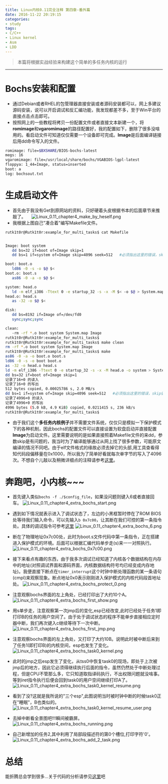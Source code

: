 ```yaml
---
title: Linux内核0.11完全注释 第四章-番外篇
date: 2016-11-22 20:19:15
categories:
- study
tags:
- C/C++
- Linux kernel
- Asm
- LDD
---
```


> 本篇将根据实战经验来构建这个简单的多任务内核的运行

--------------------------


# Bochs安装和配置
- 通过Debian或者RHEL的包管理器直接安装或者源码安装都可以，网上多建议源码安装，说可以开启调试和反汇编功能，我发现都差不多，至于Win平台的直接点击点击即可。
- 按照网上的一些教程将拷贝一份配置文件或者直接文本新建一个，将**romimage**和**vgaromimage**的路径配置好，我的配置如下，删除了很多没啥用的。看启动文件可知道仅仅需要一个设备即可完成。**Image**是后面编译链接后用dd命令写入的文件。
```bash
romimage: file=$BXSHARE/BIOS-bochs-latest
megs: 16
vgaromimage: file=/usr/local/share/bochs/VGABIOS-lgpl-latest
floppya: 1_44=Image, status=inserted
boot: a
log: bochsout.txt
```


# 生成启动文件
- 首先由于我没有Get到原网站的资料，只好硬着头皮根据书本的后面章节来推敲了。
　![Linux_0.11_chapter4_make_by_heself.png](/images/Linux_0.11_chapter4_make_by_heself.png)
- 我根据上图自己"凑合着"编写Makefile文件。
 ```bash
rutk1t0r@Rutk1t0r:example_for_multi_tasks$ cat Makefile 


Image: boot system
	dd bs=32 if=boot of=Image skip=1
	dd bs=1 if=system of=Image skip=4096 seek=512   #必须指出这里的错误，skip偏移量是0x1000，不是1024

boot: boot.o
	ld86 -0 -s -o $@ $<
boot.o: boot.s
	as86 -0 -a -o $@ $<

system: head.o
	ld -m elf_i386 -Ttext 0 -e startup_32 -s -x -M $< -o $@ > System.map
head.o: head.s
	as -32 -o $@ $<

disk:
	dd bs=8192 if=Image of=/dev/fd0
	sync;sync;sync

clean:
	-rm -rf *.o boot system System.map Image
rutk1t0r@Rutk1t0r:example_for_multi_tasks$
rutk1t0r@Rutk1t0r:example_for_multi_tasks$ make clean
rm -rf *.o boot system System.map Image
rutk1t0r@Rutk1t0r:example_for_multi_tasks$ make
as86 -0 -a -o boot.o boot.s
ld86 -0 -s -o boot boot.o
as -32 -o head.o head.s
ld -m elf_i386 -Ttext 0 -e startup_32 -s -x -M head.o -o system > System.map
dd bs=32 if=boot of=Image skip=1
记录了16+0 的读入
记录了16+0 的写出
512 bytes copied, 0.00025786 s, 2.0 MB/s
dd bs=1 if=system of=Image skip=4096 seek=512   #必须指出这里的错误，skip偏移量是0x1000，不是1024
记录了4996+0 的读入
记录了4996+0 的写出
4996 bytes (5.0 kB, 4.9 KiB) copied, 0.0211415 s, 236 kB/s
rutk1t0r@Rutk1t0r:example_for_multi_tasks$
 ```
- 由于我们这个**多任务内核例子**并不需要文件系统，仅仅只是模拟一下保护模式下的各种机制，因此bochs的配置文件可以直接设置为软盘启动并直接配置**Image**为启动文件。这里需要说明的是如果直接照着Makefile文件的来dd，参数skip是有问题的，我当时为了编译能够通过从网上找了很多参数，可能原文编译的情况不同吧。由于elf文件格式的缘故必须去掉它的头部,用工具查看得知代码段偏移量在0x1000，所以我为了简单好看就每次单字节的写入了4096次。不想自个儿敲以及稍微详细点的注释请参考[这里](https://github.com/embpgp/Linux_kernel_0.11_examples/tree/master/chapter4/example_for_multi_tasks)。


# 奔跑吧，小内核~~~

- 首先键入类似`bochs -f ./$config_file`，如果没问题则键入6或者直接回车。
![Linux_0.11_chapter4_extra_bochs_start.png](/images/Linux_0.11_chapter4_extra_bochs_start.png)
- 遇到如下情况就表示进入了调试状态了，左边的小黑框暂时停在了ROM BIOS处等待我们输入命令，可以先输入`b 0x7c00`，让其断在我们可控的第一条指令处。具体的调试指令可参考[这里](http://www.cnblogs.com/hongzg1982/articles/2111254.html)
![Linux_0.11_chapter4_extra_bochs_6.png](/images/Linux_0.11_chapter4_extra_bochs_6.png)
- 断在了物理地址0x7c00处，此时为boot.s文件代码中第一条指令，正在搭建进入保护模式的环境。后面可以根据汇编代码单步走(s)来一一对照执行。
![Linux_0.11_chapter4_extra_bochs_0x7c00.png](/images/Linux_0.11_chapter4_extra_bochs_0x7c00.png)
- 接下来看点有趣的东西，由于我多次调试已经知道了内核各个数据结构在内存中的地址(对照调试界面和源码界面，内核数据结构符号均已经变成内存地址)。我便直接下断点在`timer_interrupt`这个时钟中断处理函数的某一条语句(cmpl)来观察现象。断点地址0x0表示刚刚进入保护模式的内核代码段首地址处。
![Linux_0.11_chapter4_extra_bochs_protect_0.png](/images/Linux_0.11_chapter4_extra_bochs_protect_0.png)
- 注意观察bochs界面的左上角处，已经打印出了大约10个A。
![Linux_0.11_chapter4_extra_bochs_first_show.png](/images/Linux_0.11_chapter4_extra_bochs_first_show.png)
- 用s单步走，注意观察第一次jmp后的变化,esp已经改变,此时已经处于任务1即打印B的任务的用户空间了。由于处于调试状态的程序不能单步直接相应定时器中断，我们再次键入c继续等待下一次中断。
![Linux_0.11_chapter4_extra_bochs_first_jmp.png](/images/Linux_0.11_chapter4_extra_bochs_first_jmp.png)
- 注意观察bochs界面的左上角处，又打印了大约10B。说明此时被中断后来到了任务1(即打印B)的内核空间，esp也发生了变化。
![Linux_0.11_chapter4_extra_bochs_task0_kernel.png](/images/Linux_0.11_chapter4_extra_bochs_task0_kernel.png)
- 此时的jmp之后esp发生了变化，从tss0中恢复task0的现场，即处于上次被jmp后的地方，因此它必须得继续执行后面的指令，虽然仍然处于中断处理过程，但是CPU不管那么多，它只知道取指译码执行，不出权限问题就没啥事。等到iret指令执行后便会回到task0的用户空间继续打印A了。
![Linux_0.11_chapter4_extra_bochs_task0_kernel_resume.png](/images/Linux_0.11_chapter4_extra_bochs_task0_kernel_resume.png)
- 看到了没?这就是我所说的"三个esp",此图说明当时被时钟中断的时候task0正在"睡眠"，B也类似的。
![Linux_0.11_chapter4_extra_bochs_task0_kernel_resume_user.png](/images/Linux_0.11_chapter4_extra_bochs_task0_kernel_resume_user.png)
- 去掉中断看全景图吧!!!瞬间被霸屏。
![Linux_0.11_chapter4_extra_bochs_running.png](/images/Linux_0.11_chapter4_extra_bochs_running.png)

- 自己新增加的任务2,其中利用了局部段描述符的第0个槽位,打印字符'0'。
![Linux_0.11_chapter4_extra_bochs_add_2_task.png](/images/Linux_0.11_chapter4_extra_bochs_add_2_task.png)
# 总结
能折腾总会学到很多...关于代码的分析请参见[这里](https://github.com/embpgp/Linux_kernel_0.11_examples/tree/master/chapter4/example_for_multi_tasks)吧
